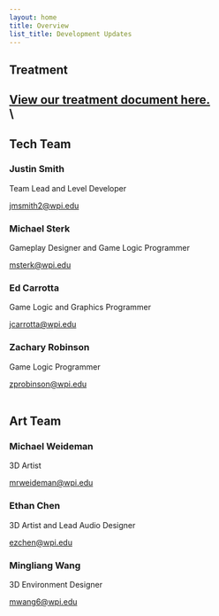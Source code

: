 ```yaml
---
layout: home
title: Overview
list_title: Development Updates
---
```


## Treatment
[View our treatment document here.](/treatment.pdf)
\
\
---

## Tech Team

### Justin Smith
Team Lead and Level Developer

[jmsmith2@wpi.edu](mailto:jmsmith2@wpi.edu)

### Michael Sterk
Gameplay Designer and Game Logic Programmer

[msterk@wpi.edu](mailto:msterk@wpi.edu)

### Ed Carrotta
Game Logic and Graphics Programmer

[jcarrotta@wpi.edu](mailto:jcarrotta@wpi.edu)

### Zachary Robinson
Game Logic Programmer

[zprobinson@wpi.edu](mailto:zprobinson@wpi.edu)
<br>
<br>
## Art Team

### Michael Weideman
3D Artist

[mrweideman@wpi.edu](mailto:mrweideman@wpi.edu)

### Ethan Chen
3D Artist and Lead Audio Designer

[ezchen@wpi.edu](mailto:ezchen@wpi.edu)

### Mingliang Wang
3D Environment Designer

[mwang6@wpi.edu](mailto:mwang6@wpi.edu)
